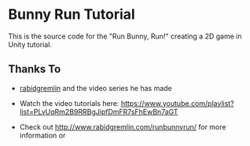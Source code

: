 # Bunny Run Tutorial

This is the source code for the "Run Bunny, Run!" creating a 2D game in Unity tutorial.

## Thanks To

* [rabidgremlin](https://github.com/rabidgremlin/BunnyRunTut) and the video series he has made 

* Watch the video tutorials here: https://www.youtube.com/playlist?list=PLvUqRm2B9RRBgJipfDmFR7sFhEwBn7aGT

* Check out http://www.rabidgremlin.com/runbunnyrun/ for more information or
